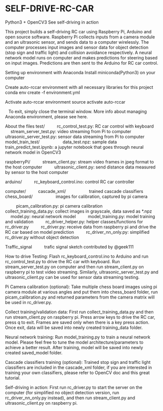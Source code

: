 # SELF-DRIVE-RC-CAR
Python3 + OpenCV3
See self-driving in action



This project builds a self-driving RC car using Raspberry Pi, Arduino and open source software. Raspberry Pi collects inputs from a camera module and an ultrasonic sensor, and sends data to a computer wirelessly. The computer processes input images and sensor data for object detection (stop sign and traffic light) and collision avoidance respectively. A neural network model runs on computer and makes predictions for steering based on input images. Predictions are then sent to the Arduino for RC car control.

Setting up environment with Anaconda
Install miniconda(Python3) on your computer

Create auto-rccar environment with all necessary libraries for this project
conda env create -f environment.yml

Activate auto-rccar environment
source activate auto-rccar

  To exit, simply close the terminal window. More info about managing Anaconda environment, please see here.

About the files
test/
    rc_control_test.py: RC car control with keyboard
    stream_server_test.py: video streaming from Pi to computer
    ultrasonic_server_test.py: sensor data streaming from Pi to computer
    model_train_test/
        data_test.npz: sample data
        train_predict_test.ipynb: a jupyter notebook that goes through neural network model in OpenCV3

raspberryPi/
    stream_client.py: stream video frames in jpeg format to the host computer
    ultrasonic_client.py: send distance data measured by sensor to the host computer

arduino/
    rc_keyboard_control.ino: control RC car controller

computer/
    cascade_xml/
        trained cascade classifiers
    chess_board/
        images for calibration, captured by pi camera

    picam_calibration.py: pi camera calibration
    collect_training_data.py: collect images in grayscale, data saved as *.npz
    model.py: neural network model
    model_training.py: model training and validation
    rc_driver_helper.py: helper classes/functions for rc_driver.py
    rc_driver.py: receive data from raspberry pi and drive the RC car based on model prediction
    rc_driver_nn_only.py: simplified rc_driver.py without object detection

Traffic_signal
    trafic signal sketch contributed by @geek111

How to drive
Testing: Flash rc_keyboard_control.ino to Arduino and run rc_control_test.py to drive the RC car with keyboard. Run stream_server_test.py on computer and then run stream_client.py on raspberry pi to test video streaming. Similarly, ultrasonic_server_test.py and ultrasonic_client.py can be used for sensor data streaming testing.

Pi Camera calibration (optional): Take multiple chess board images using pi camera module at various angles and put them into chess_board folder, run picam_calibration.py and returned parameters from the camera matrix will be used in rc_driver.py.

Collect training/validation data: First run collect_training_data.py and then run stream_client.py on raspberry pi. Press arrow keys to drive the RC car, press q to exit. Frames are saved only when there is a key press action. Once exit, data will be saved into newly created training_data folder.

Neural network training: Run model_training.py to train a neural network model. Please feel free to tune the model architecture/parameters to achieve a better result. After training, model will be saved into newly created saved_model folder.

Cascade classifiers training (optional): Trained stop sign and traffic light classifiers are included in the cascade_xml folder, if you are interested in training your own classifiers, please refer to OpenCV doc and this great tutorial.

Self-driving in action: First run rc_driver.py to start the server on the computer (for simplified no object detection version, run rc_driver_nn_only.py instead), and then run stream_client.py and ultrasonic_client.py on raspberry pi.
